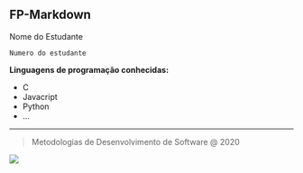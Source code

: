 **FP-Markdown**
---
Nome do Estudante


`Numero do estudante`


**Linguagens de programação conhecidas:**
  * C
  * Javacript
  * Python
  * ...
---
> Metodologias de Desenvolvimento de Software @ 2020


![](https://eduportugal.eu/wp-content/uploads/2017/08/eduportugal_ipleiria_n.jpg)
